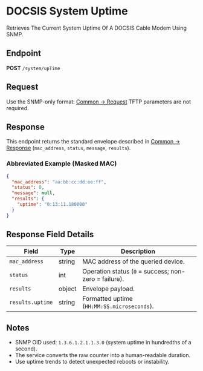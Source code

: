 # DOCSIS System Uptime

Retrieves The Current System Uptime Of A DOCSIS Cable Modem Using SNMP.

## Endpoint

**POST** `/system/upTime`

## Request

Use the SNMP-only format: [Common → Request](../../../common/request.md)
TFTP parameters are not required.

## Response

This endpoint returns the standard envelope described in [Common → Response](../../../common/response.md) (`mac_address`, `status`, `message`, `results`).

### Abbreviated Example (Masked MAC)

```json
{
  "mac_address": "aa:bb:cc:dd:ee:ff",
  "status": 0,
  "message": null,
  "results": {
    "uptime": "0:13:11.180000"
  }
}
```

## Response Field Details

| Field            | Type   | Description                                           |
| ---------------- | ------ | ----------------------------------------------------- |
| `mac_address`    | string | MAC address of the queried device.                    |
| `status`         | int    | Operation status (`0` = success; non-zero = failure). |
| `results`        | object | Envelope payload.                                     |
| `results.uptime` | string | Formatted uptime (`HH:MM:SS.microseconds`).           |

## Notes

* SNMP OID used: `1.3.6.1.2.1.1.3.0` (system uptime in hundredths of a second).
* The service converts the raw counter into a human-readable duration.
* Use uptime trends to detect unexpected reboots or instability.
